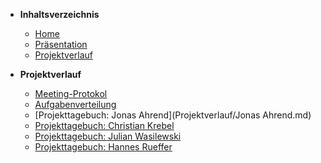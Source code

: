 ﻿* <b> Inhaltsverzeichnis </b>
  * [Home](/)
  * [Präsentation](Präsentation/ ":ignore title")  
  * [Projektverlauf](/Projektverlauf/README.md)
  
* <b> Projektverlauf </b>
  * [Meeting-Protokol](Projektverlauf/Meeting-Protokol.md)
  * [Aufgabenverteilung](Projektverlauf/Aufgabenverteilung.md)
  * [Projekttagebuch: Jonas Ahrend](Projektverlauf/Jonas Ahrend.md)
  * [Projekttagebuch: Christian Krebel](Projektverlauf/ChristianKrebel.md)
  * [Projekttagebuch: Julian Wasilewski](Projektverlauf/JulianWasilewski.md)
  * [Projekttagebuch: Hannes Rueffer](Projektverlauf/HannesRueffer.md)
